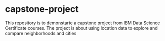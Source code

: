 # capstone-project
This repository is to demonstarte a capstone project from IBM Data Science Certificate courses. The project is about using location data to explore and compare neighborhoods and cities
